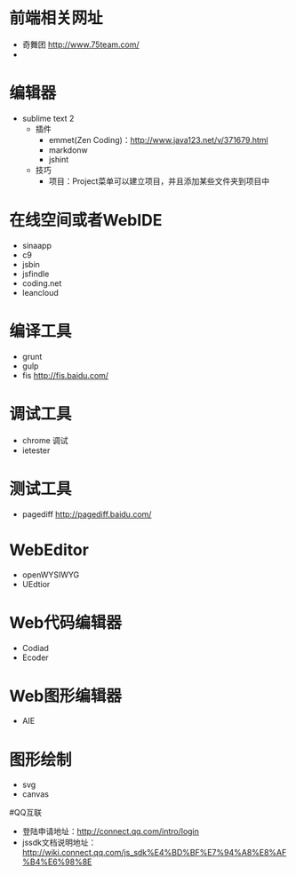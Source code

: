 # 前端相关网址
 * 奇舞团 http://www.75team.com/
 * 

# 编辑器
  * sublime text 2
    * 插件
      * emmet(Zen Coding)：http://www.java123.net/v/371679.html
      * markdonw
      * jshint
    * 技巧
      * 项目：Project菜单可以建立项目，并且添加某些文件夹到项目中

# 在线空间或者WebIDE
  * sinaapp
  * c9
  * jsbin
  * jsfindle
  * coding.net
  * leancloud

# 编译工具
 * grunt
 * gulp
 * fis http://fis.baidu.com/

# 调试工具
  * chrome 调试
  * ietester

# 测试工具
  * pagediff http://pagediff.baidu.com/


# WebEditor
  * openWYSIWYG
  * UEdtior


# Web代码编辑器
  * Codiad
  * Ecoder

# Web图形编辑器
  * AIE

# 图形绘制
  * svg
  * canvas


#QQ互联
  * 登陆申请地址：http://connect.qq.com/intro/login
  * jssdk文档说明地址：http://wiki.connect.qq.com/js_sdk%E4%BD%BF%E7%94%A8%E8%AF%B4%E6%98%8E
